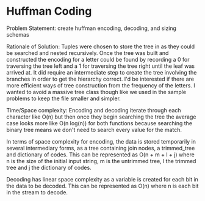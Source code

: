 
# Huffman Coding

Problem Statement: create huffman encoding, decoding, and sizing schemas

Rationale of Solution:
  Tuples were chosen to store the tree in as they could be searched and nested recursively. Once the tree was built and constructed the encoding for a letter could be found by recording a 0 for traversing the tree left and a 1 for traversing the tree right until the leaf was arrived at. It did require an intermediate step to create the tree involving the branches in order to get the hierarchy correct. I'd be interested if there are more efficient ways of tree construction from the frequency of the letters. I wanted to avoid a massive tree class though like we used in the sample problems to keep the file smaller and simpler.

Time/Space complexity:
  Encoding and decoding iterate through each character like O(n) but then once they begin searching the tree the average case looks more like O(n log(n)) for both functions because searching the binary tree means we don't need to search every value for the match.

  In terms of space complexity for encoding, the data is stored temporarily in several intermediary forms, as a tree containing join nodes, a trimmed_tree and dictionary of codes. This can be represented as O(n + m + l + j) where n is the size of the initial input string, m is the untrimmed tree, l the trimmed tree and j the dictionary of codes.

  Decoding has linear space complexity as a variable is created for each bit in the data to be decoded. This can be represented as O(n) where n is each bit in the stream to decode.
